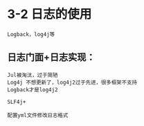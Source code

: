 # 3-2 日志的使用
    Logback，log4j等
## 日志门面+日志实现：
    Jul被淘汰，过于简陋
    Log4j 不想更新了，log4j2过于先进，很多框架不支持
    Logback才是log4j2
    
    SLF4j+
    
    配置yml文件修改日志格式
    
    